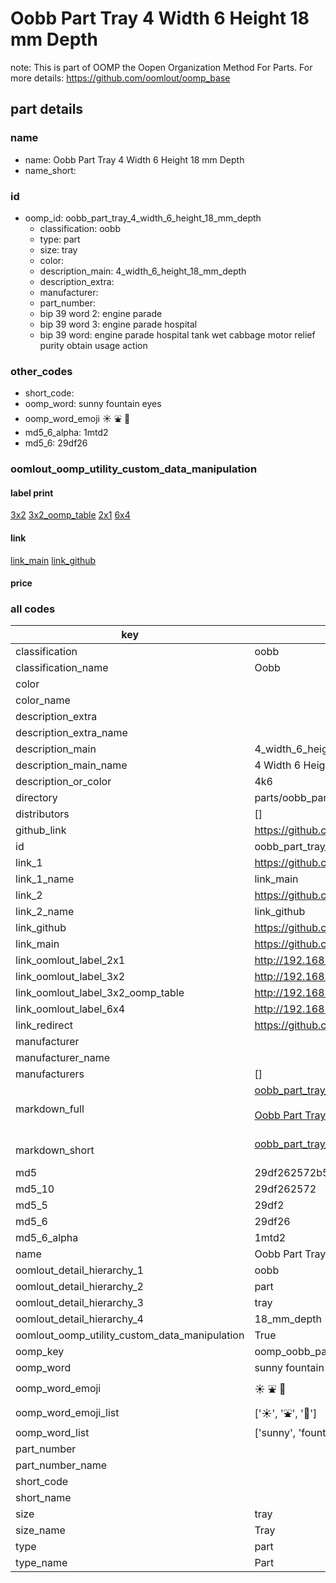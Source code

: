# Oobb Part Tray 4 Width 6 Height 18 mm Depth  

note: This is part of OOMP the Oopen Organization Method For Parts. For more details: https://github.com/oomlout/oomp_base

##  part details
  







### name
* name: Oobb Part Tray 4 Width 6 Height 18 mm Depth
* name_short: 
### id
* oomp_id: oobb_part_tray_4_width_6_height_18_mm_depth
  * classification: oobb
  * type: part
  * size: tray
  * color: 
  * description_main: 4_width_6_height_18_mm_depth
  * description_extra: 
  * manufacturer: 
  * part_number: 
  * bip 39 word 2: engine parade
  * bip 39 word 3: engine parade hospital
  * bip 39 word: engine parade hospital tank wet cabbage motor relief purity obtain usage action

### other_codes
* short_code: 
* oomp_word: sunny fountain eyes
* oomp_word_emoji :sunny: :fountain: :eyes:
* md5_6_alpha: 1mtd2
* md5_6: 29df26






### oomlout_oomp_utility_custom_data_manipulation
#### label print
[3x2](http://192.168.1.245:1112/?label=oomp%201mtd2)
[3x2_oomp_table](http://192.168.1.108:1112/?label=oomp%201mtd2)
[2x1](http://192.168.1.242:1112/?label=oomp%201mtd2)
[6x4](http://192.168.1.55:1112/?label=oomp%201mtd2)    

#### link

[link_main](https://github.com/oomlout/oomlout_oomp_version_1_messy/tree/main/parts/oobb_part_tray_4_width_6_height_18_mm_depth) [link_github](https://github.com/oomlout/oomlout_oomp_version_1_messy/tree/main/parts/oobb_part_tray_4_width_6_height_18_mm_depth)                             

#### price







### all codes 
| key | value |  
| --- | --- |  
| classification | oobb |  
| classification_name | Oobb |  
| color |  |  
| color_name |  |  
| description_extra |  |  
| description_extra_name |  |  
| description_main | 4_width_6_height_18_mm_depth |  
| description_main_name | 4 Width 6 Height 18 mm Depth |  
| description_or_color | 4k6 |  
| directory | parts/oobb_part_tray_4_width_6_height_18_mm_depth |  
| distributors | [] |  
| github_link | https://github.com/oomlout/oomlout_oomp_part_src/tree/main/parts/oobb_part_tray_4_width_6_height_18_mm_depth |  
| id | oobb_part_tray_4_width_6_height_18_mm_depth |  
| link_1 | https://github.com/oomlout/oomlout_oomp_version_1_messy/tree/main/parts/oobb_part_tray_4_width_6_height_18_mm_depth |  
| link_1_name | link_main |  
| link_2 | https://github.com/oomlout/oomlout_oomp_version_1_messy/tree/main/parts/oobb_part_tray_4_width_6_height_18_mm_depth |  
| link_2_name | link_github |  
| link_github | https://github.com/oomlout/oomlout_oomp_version_1_messy/tree/main/parts/oobb_part_tray_4_width_6_height_18_mm_depth |  
| link_main | https://github.com/oomlout/oomlout_oomp_version_1_messy/tree/main/parts/oobb_part_tray_4_width_6_height_18_mm_depth |  
| link_oomlout_label_2x1 | http://192.168.1.242:1112/?label=oomp%201mtd2 |  
| link_oomlout_label_3x2 | http://192.168.1.245:1112/?label=oomp%201mtd2 |  
| link_oomlout_label_3x2_oomp_table | http://192.168.1.108:1112/?label=oomp%201mtd2 |  
| link_oomlout_label_6x4 | http://192.168.1.55:1112/?label=oomp%201mtd2 |  
| link_redirect | https://github.com/oomlout/oomlout_oomp_version_1_messy/tree/main/parts/oobb_part_tray_4_width_6_height_18_mm_depth |  
| manufacturer |  |  
| manufacturer_name |  |  
| manufacturers | [] |  
| markdown_full | [oobb_part_tray_4_width_6_height_18_mm_depth](none)<br>[](none)<br>[Oobb Part Tray 4 Width 6 Height 18 Mm Depth](none)<br><br> |  
| markdown_short | [oobb_part_tray_4_width_6_height_18_mm_depth](none)<br><br> |  
| md5 | 29df262572b5520c7efccddadbe80253 |  
| md5_10 | 29df262572 |  
| md5_5 | 29df2 |  
| md5_6 | 29df26 |  
| md5_6_alpha | 1mtd2 |  
| name | Oobb Part Tray 4 Width 6 Height 18 mm Depth |  
| oomlout_detail_hierarchy_1 | oobb |  
| oomlout_detail_hierarchy_2 | part |  
| oomlout_detail_hierarchy_3 | tray |  
| oomlout_detail_hierarchy_4 | 18_mm_depth |  
| oomlout_oomp_utility_custom_data_manipulation | True |  
| oomp_key | oomp_oobb_part_tray_4_width_6_height_18_mm_depth |  
| oomp_word | sunny fountain eyes |  
| oomp_word_emoji | :sunny: :fountain: :eyes: |  
| oomp_word_emoji_list | [':sunny:', ':fountain:', ':eyes:'] |  
| oomp_word_list | ['sunny', 'fountain', 'eyes'] |  
| part_number |  |  
| part_number_name |  |  
| short_code |  |  
| short_name |  |  
| size | tray |  
| size_name | Tray |  
| type | part |  
| type_name | Part |  
